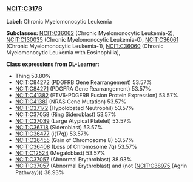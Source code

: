 
### [NCIT:C3178](http://purl.obolibrary.org/obo/NCIT_C3178)
**Label:** Chronic Myelomonocytic Leukemia

**Subclasses:** [NCIT:C36062](http://purl.obolibrary.org/obo/NCIT_C36062) (Chronic Myelomonocytic Leukemia-2), [NCIT:C130035](http://purl.obolibrary.org/obo/NCIT_C130035) (Chronic Myelomonocytic Leukemia-0), [NCIT:C36061](http://purl.obolibrary.org/obo/NCIT_C36061) (Chronic Myelomonocytic Leukemia-1), [NCIT:C36060](http://purl.obolibrary.org/obo/NCIT_C36060) (Chronic Myelomonocytic Leukemia with Eosinophilia), 

**Class expressions from DL-Learner:**

- Thing 53.80%
- [NCIT:C84272](http://purl.obolibrary.org/obo/NCIT_C84272) (PDGFRB Gene Rearrangement) 53.57%
- [NCIT:C84271](http://purl.obolibrary.org/obo/NCIT_C84271) (PDGFRA Gene Rearrangement) 53.57%
- [NCIT:C41382](http://purl.obolibrary.org/obo/NCIT_C41382) (ETV6-PDGFRB Fusion Protein Expression) 53.57%
- [NCIT:C41381](http://purl.obolibrary.org/obo/NCIT_C41381) (NRAS Gene Mutation) 53.57%
- [NCIT:C37172](http://purl.obolibrary.org/obo/NCIT_C37172) (Hypolobated Neutrophil) 53.57%
- [NCIT:C37058](http://purl.obolibrary.org/obo/NCIT_C37058) (Ring Sideroblast) 53.57%
- [NCIT:C37039](http://purl.obolibrary.org/obo/NCIT_C37039) (Large Atypical Platelet) 53.57%
- [NCIT:C36718](http://purl.obolibrary.org/obo/NCIT_C36718) (Sideroblast) 53.57%
- [NCIT:C36477](http://purl.obolibrary.org/obo/NCIT_C36477) (i(17q)) 53.57%
- [NCIT:C36455](http://purl.obolibrary.org/obo/NCIT_C36455) (Gain of Chromosome 8) 53.57%
- [NCIT:C36408](http://purl.obolibrary.org/obo/NCIT_C36408) (Loss of Chromosome 7q) 53.57%
- [NCIT:C12524](http://purl.obolibrary.org/obo/NCIT_C12524) (Megaloblast) 53.57%
- [NCIT:C37057](http://purl.obolibrary.org/obo/NCIT_C37057) (Abnormal Erythroblast) 38.93%
- [NCIT:C37057](http://purl.obolibrary.org/obo/NCIT_C37057) (Abnormal Erythroblast) and (not ([NCIT:C38975](http://purl.obolibrary.org/obo/NCIT_C38975) (Agrin Pathway))) 38.93%


